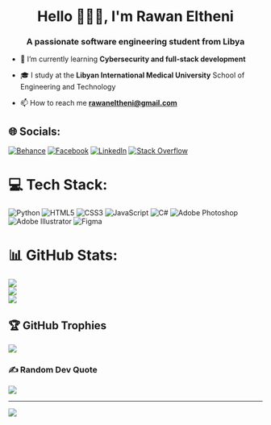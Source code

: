 <h1 align="center">Hello 🙋🏻‍♀️, I'm Rawan Eltheni</h1>
<h3 align="center">A passionate software engineering student from Libya</h3>

- 🌱 I’m currently learning **Cybersecurity and full-stack development**
- 🎓 I study at the **Libyan International Medical University** School of Engineering and Technology 

- 📫 How to reach me **rawaneltheni@gmail.com** 

## 🌐 Socials:
[![Behance](https://img.shields.io/badge/Behance-1769ff?logo=behance&logoColor=white)](https://behance.net/rawaneltheni) [![Facebook](https://img.shields.io/badge/Facebook-%231877F2.svg?logo=Facebook&logoColor=white)](https://facebook.com/rawaneltheni) [![LinkedIn](https://img.shields.io/badge/LinkedIn-%230077B5.svg?logo=linkedin&logoColor=white)](https://linkedin.com/in/rawan-eltheni-61a5971ba) [![Stack Overflow](https://img.shields.io/badge/-Stackoverflow-FE7A16?logo=stack-overflow&logoColor=white)](https://stackoverflow.com/users/rawan-eltheni) 

# 💻 Tech Stack:
![Python](https://img.shields.io/badge/python-3670A0?style=for-the-badge&logo=python&logoColor=ffdd54) ![HTML5](https://img.shields.io/badge/html5-%23E34F26.svg?style=for-the-badge&logo=html5&logoColor=white) ![CSS3](https://img.shields.io/badge/css3-%231572B6.svg?style=for-the-badge&logo=css3&logoColor=white) ![JavaScript](https://img.shields.io/badge/javascript-%23323330.svg?style=for-the-badge&logo=javascript&logoColor=%23F7DF1E) ![C#](https://img.shields.io/badge/c%23-%23239120.svg?style=for-the-badge&logo=csharp&logoColor=white) ![Adobe Photoshop](https://img.shields.io/badge/adobe%20photoshop-%2331A8FF.svg?style=for-the-badge&logo=adobe%20photoshop&logoColor=white) ![Adobe Illustrator](https://img.shields.io/badge/adobe%20illustrator-%23FF9A00.svg?style=for-the-badge&logo=adobe%20illustrator&logoColor=white) ![Figma](https://img.shields.io/badge/figma-%23F24E1E.svg?style=for-the-badge&logo=figma&logoColor=white)
# 📊 GitHub Stats:
![](https://github-readme-stats.vercel.app/api?username=rawaneltheni&theme=tokyonight&hide_border=true&include_all_commits=false&count_private=true)<br/>
![](https://github-readme-streak-stats.herokuapp.com/?user=rawaneltheni&theme=tokyonight&hide_border=true)<br/>
![](https://github-readme-stats.vercel.app/api/top-langs/?username=rawaneltheni&theme=tokyonight&hide_border=true&include_all_commits=false&count_private=true&layout=compact)

## 🏆 GitHub Trophies
![](https://github-profile-trophy.vercel.app/?username=rawaneltheni&theme=tokyonight&no-frame=true&no-bg=true&margin-w=4)

### ✍️ Random Dev Quote
![](https://quotes-github-readme.vercel.app/api?type=vetical&theme=tokyonight)

---
[![](https://visitcount.itsvg.in/api?id=rawaneltheni&icon=7&color=6)](https://visitcount.itsvg.in)

<!-- Proudly created with GPRM ( https://gprm.itsvg.in ) -->
